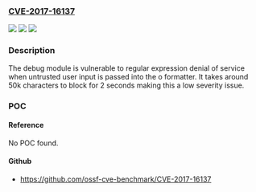 ### [CVE-2017-16137](https://cve.mitre.org/cgi-bin/cvename.cgi?name=CVE-2017-16137)
![](https://img.shields.io/static/v1?label=Product&message=debug%20node%20module&color=blue)
![](https://img.shields.io/static/v1?label=Version&message=n%2Fa&color=blue)
![](https://img.shields.io/static/v1?label=Vulnerability&message=Denial%20of%20Service%20(CWE-400)&color=brighgreen)

### Description

The debug module is vulnerable to regular expression denial of service when untrusted user input is passed into the o formatter. It takes around 50k characters to block for 2 seconds making this a low severity issue.

### POC

#### Reference
No POC found.

#### Github
- https://github.com/ossf-cve-benchmark/CVE-2017-16137

